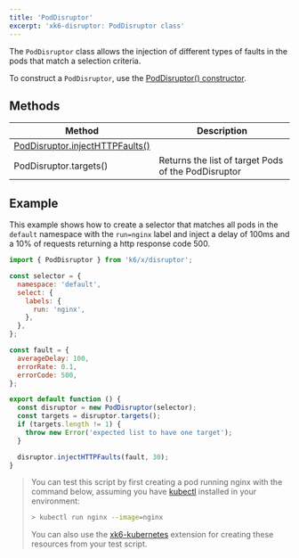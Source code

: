 ```yaml
---
title: 'PodDisruptor'
excerpt: 'xk6-disruptor: PodDisruptor class'
---
```


The `PodDisruptor` class allows the injection of different types of faults in the pods that match a selection criteria.

To construct a `PodDisruptor`, use the [PodDisruptor() constructor](/javascript-api/xk6-disruptor/api/poddisruptor/constructor).

## Methods

| Method | Description |
| ------ | ----------- |
| [PodDisruptor.injectHTTPFaults()](/javascript-api/xk6-disruptor/api/poddisruptor/injecthttpfaults) | 
| PodDisruptor.targets() | Returns the list of target Pods of the PodDisruptor |
 

## Example

This example shows how to create a selector that matches all pods in the `default` namespace with the `run=nginx` label and inject a delay of 100ms and a 10% of requests returning a http response code 500.


```javascript
import { PodDisruptor } from 'k6/x/disruptor';

const selector = {
  namespace: 'default',
  select: {
    labels: {
      run: 'nginx',
    },
  },
};

const fault = {
  averageDelay: 100,
  errorRate: 0.1,
  errorCode: 500,
};

export default function () {
  const disruptor = new PodDisruptor(selector);
  const targets = disruptor.targets();
  if (targets.length != 1) {
    throw new Error('expected list to have one target');
  }

  disruptor.injectHTTPFaults(fault, 30);
}
```

<Blockquote mod="note">

You can test this script by first creating a pod running nginx with the command below, assuming you have [kubectl](https://kubernetes.io/docs/tasks/tools/#kubectl) installed in your environment:
```bash
> kubectl run nginx --image=nginx
```

 You can also use the [xk6-kubernetes](https://github.com/grafana/xk6-kubernetes) extension for creating these resources from your test script.

</Blockquote>
